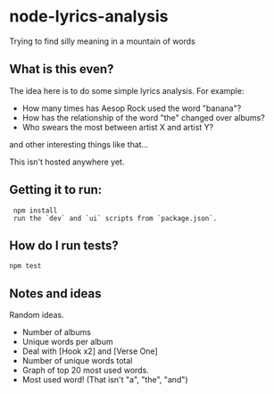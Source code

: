 # node-lyrics-analysis

Trying to find silly meaning in a mountain of words

## What is this even?

The idea here is to do some simple lyrics analysis.
For example:

- How many times has Aesop Rock used the word "banana"?
- How has the relationship of the word "the" changed over albums?
- Who swears the most between artist X and artist Y?

and other interesting things like that...

This isn't hosted anywhere yet.

## Getting it to run:

```
 npm install
 run the `dev` and `ui` scripts from `package.json`.
```

## How do I run tests? 
```
npm test
```

## Notes and ideas

Random ideas.

- Number of albums
- Unique words per album
- Deal with [Hook x2] and [Verse One]
- Number of unique words total
- Graph of top 20 most used words.
- Most used word! (That isn't "a", "the", "and")
